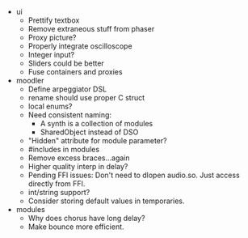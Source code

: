 * ui
    * Prettify textbox
    * Remove extraneous stuff from phaser
    * Proxy picture?
    * Properly integrate oscilloscope
    * Integer input?
    * Sliders could be better
    * Fuse containers and proxies
* moodler
    * Define arpeggiator DSL
    * rename should use proper C struct
    * local enums?
    * Need consistent naming:
        + A synth is a collection of modules
        + SharedObject instead of DSO
    * "Hidden" attribute for module parameter?
    * #includes in modules
    * Remove excess braces...again
    * Higher quality interp in delay?
    * Pending FFI issues: Don't need to dlopen audio.so. Just access directly from FFI.
    * int/string support?
    * Consider storing default values in temporaries.
* modules
    * Why does chorus have long delay?
    * Make bounce more efficient.
